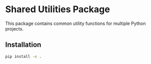 # Shared Utilities Package

This package contains common utility functions for multiple Python projects.

## Installation

```sh
pip install -e .

